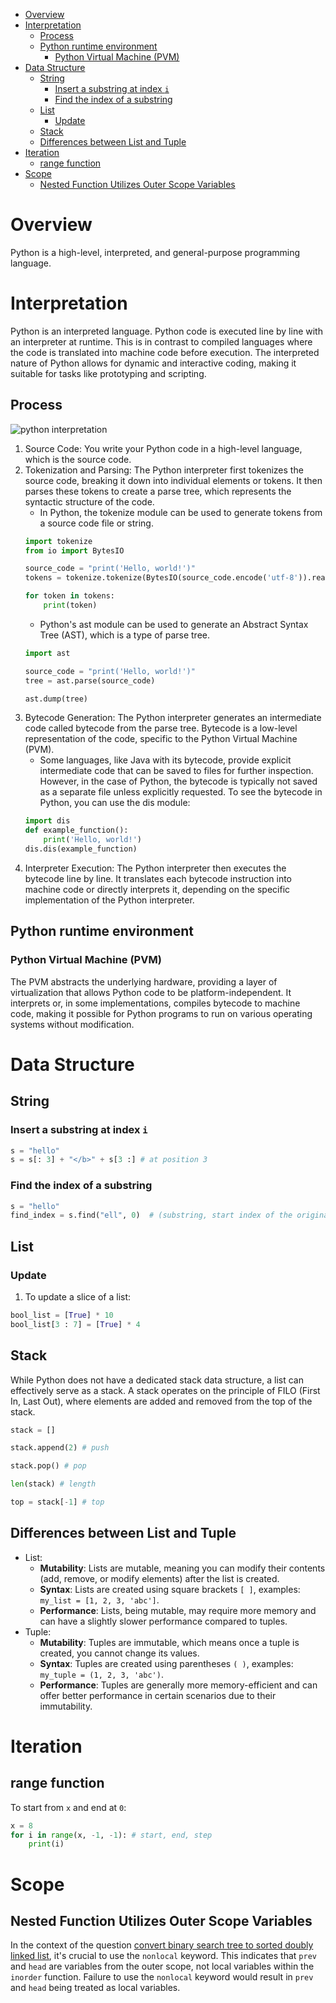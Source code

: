 - [Overview](#overview)
- [Interpretation](#interpretation)
  - [Process](#process)
  - [Python runtime environment](#python-runtime-environment)
    - [Python Virtual Machine (PVM)](#python-virtual-machine-pvm)
- [Data Structure](#data-structure)
  - [String](#string)
    - [Insert a substring at index `i`](#insert-a-substring-at-index-i)
    - [Find the index of a substring](#find-the-index-of-a-substring)
  - [List](#list)
    - [Update](#update)
  - [Stack](#stack)
  - [Differences between List and Tuple](#differences-between-list-and-tuple)
- [Iteration](#iteration)
  - [range function](#range-function)
- [Scope](#scope)
  - [Nested Function Utilizes Outer Scope Variables](#nested-function-utilizes-outer-scope-variables)


# Overview
Python is a high-level, interpreted, and general-purpose programming language.

# Interpretation
Python is an interpreted language. Python code is executed line by line with an interpreter at runtime. This is in contrast to compiled languages where the code is translated into machine code before execution. The interpreted nature of Python allows for dynamic and interactive coding, making it suitable for tasks like prototyping and scripting.

## Process
![python interpretation](static/python_interpretation.png)
1. Source Code:
You write your Python code in a high-level language, which is the source code.
2. Tokenization and Parsing:
The Python interpreter first tokenizes the source code, breaking it down into individual elements or tokens. It then parses these tokens to create a parse tree, which represents the syntactic structure of the code.
   - In Python, the tokenize module can be used to generate tokens from a source code file or string. 
    ```python
    import tokenize
    from io import BytesIO
    
    source_code = "print('Hello, world!')"
    tokens = tokenize.tokenize(BytesIO(source_code.encode('utf-8')).readline)
    
    for token in tokens:
        print(token)
    ```
   - Python's ast module can be used to generate an Abstract Syntax Tree (AST), which is a type of parse tree.
    ```python
    import ast
    
    source_code = "print('Hello, world!')"
    tree = ast.parse(source_code)
    
    ast.dump(tree)
    ```
3. Bytecode Generation:
The Python interpreter generates an intermediate code called bytecode from the parse tree. Bytecode is a low-level representation of the code, specific to the Python Virtual Machine (PVM).
   - Some languages, like Java with its bytecode, provide explicit intermediate code that can be saved to files for further inspection. However, in the case of Python, the bytecode is typically not saved as a separate file unless explicitly requested. To see the bytecode in Python, you can use the dis module:
    ```python
    import dis
    def example_function():
        print('Hello, world!')
    dis.dis(example_function)
    ```
4. Interpreter Execution:
The Python interpreter then executes the bytecode line by line. It translates each bytecode instruction into machine code or directly interprets it, depending on the specific implementation of the Python interpreter.

## Python runtime environment
### Python Virtual Machine (PVM)
The PVM abstracts the underlying hardware, providing a layer of virtualization that allows Python code to be platform-independent. It interprets or, in some implementations, compiles bytecode to machine code, making it possible for Python programs to run on various operating systems without modification.

# Data Structure
## String
### Insert a substring at index `i`
```python
s = "hello"
s = s[: 3] + "</b>" + s[3 :] # at position 3
```

### Find the index of a substring
```python
s = "hello"
find_index = s.find("ell", 0)  # (substring, start index of the original string)
```

## List
### Update
1. To update a slice of a list:
```python
bool_list = [True] * 10
bool_list[3 : 7] = [True] * 4
```


## Stack
While Python does not have a dedicated stack data structure, a list can effectively serve as a stack. A stack operates on the principle of FILO (First In, Last Out), where elements are added and removed from the top of the stack.

```python
stack = []

stack.append(2) # push

stack.pop() # pop

len(stack) # length

top = stack[-1] # top
```

## Differences between List and Tuple
- List:
  - **Mutability**: Lists are mutable, meaning you can modify their contents (add, remove, or modify elements) after the list is created.
  - **Syntax**: Lists are created using square brackets `[ ]`, examples: `my_list = [1, 2, 3, 'abc']`.
  - **Performance**: Lists, being mutable, may require more memory and can have a slightly slower performance compared to tuples.
- Tuple:
  - **Mutability**: Tuples are immutable, which means once a tuple is created, you cannot change its values.
  - **Syntax**: Tuples are created using parentheses `( )`, examples: `my_tuple = (1, 2, 3, 'abc')`.
  - **Performance**: Tuples are generally more memory-efficient and can offer better performance in certain scenarios due to their immutability.


# Iteration
## range function
To start from `x` and end at `0`:
```python
x = 8
for i in range(x, -1, -1): # start, end, step
    print(i)
```

# Scope
## Nested Function Utilizes Outer Scope Variables
In the context of the question [convert binary search tree to sorted doubly linked list](src/Convert_Binary_Search_Tree_to_Sorted_Doubly_Linked_List/convert_binary_search_tree_to_sorted_doubly_linked_list.py), it's crucial to use the `nonlocal` keyword. This indicates that `prev` and `head` are variables from the outer scope, not local variables within the `inorder` function. Failure to use the `nonlocal` keyword would result in `prev` and `head` being treated as local variables.